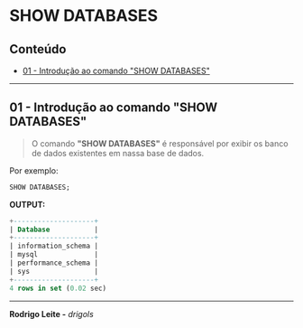 # SHOW DATABASES

## Conteúdo

 - [01 - Introdução ao comando "SHOW DATABASES"](#intro)

---

<div id="intro"></div>

## 01 - Introdução ao comando "SHOW DATABASES"

> O comando **"SHOW DATABASES"** é responsável por exibir os banco de dados existentes em nassa base de dados.

Por exemplo:

```sql
SHOW DATABASES;
```

**OUTPUT:**  
```sql
+--------------------+
| Database           |
+--------------------+
| information_schema |
| mysql              |
| performance_schema |
| sys                |
+--------------------+
4 rows in set (0.02 sec)
```

---

**Rodrigo Leite -** *drigols*
